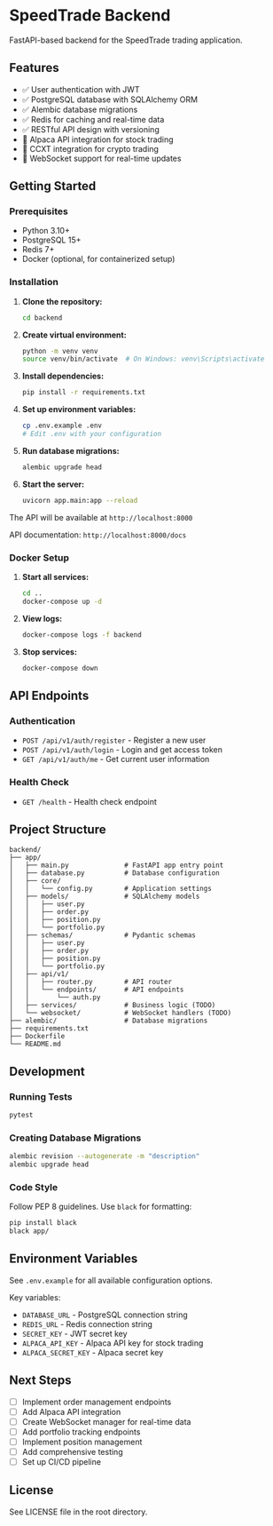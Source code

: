 # SpeedTrade Backend

FastAPI-based backend for the SpeedTrade trading application.

## Features

- ✅ User authentication with JWT
- ✅ PostgreSQL database with SQLAlchemy ORM
- ✅ Alembic database migrations
- ✅ Redis for caching and real-time data
- ✅ RESTful API design with versioning
- 🚧 Alpaca API integration for stock trading
- 🚧 CCXT integration for crypto trading
- 🚧 WebSocket support for real-time updates

## Getting Started

### Prerequisites

- Python 3.10+
- PostgreSQL 15+
- Redis 7+
- Docker (optional, for containerized setup)

### Installation

1. **Clone the repository:**
   ```bash
   cd backend
   ```

2. **Create virtual environment:**
   ```bash
   python -m venv venv
   source venv/bin/activate  # On Windows: venv\Scripts\activate
   ```

3. **Install dependencies:**
   ```bash
   pip install -r requirements.txt
   ```

4. **Set up environment variables:**
   ```bash
   cp .env.example .env
   # Edit .env with your configuration
   ```

5. **Run database migrations:**
   ```bash
   alembic upgrade head
   ```

6. **Start the server:**
   ```bash
   uvicorn app.main:app --reload
   ```

The API will be available at `http://localhost:8000`

API documentation: `http://localhost:8000/docs`

### Docker Setup

1. **Start all services:**
   ```bash
   cd ..
   docker-compose up -d
   ```

2. **View logs:**
   ```bash
   docker-compose logs -f backend
   ```

3. **Stop services:**
   ```bash
   docker-compose down
   ```

## API Endpoints

### Authentication

- `POST /api/v1/auth/register` - Register a new user
- `POST /api/v1/auth/login` - Login and get access token
- `GET /api/v1/auth/me` - Get current user information

### Health Check

- `GET /health` - Health check endpoint

## Project Structure

```
backend/
├── app/
│   ├── main.py              # FastAPI app entry point
│   ├── database.py          # Database configuration
│   ├── core/
│   │   └── config.py        # Application settings
│   ├── models/              # SQLAlchemy models
│   │   ├── user.py
│   │   ├── order.py
│   │   ├── position.py
│   │   └── portfolio.py
│   ├── schemas/             # Pydantic schemas
│   │   ├── user.py
│   │   ├── order.py
│   │   ├── position.py
│   │   └── portfolio.py
│   ├── api/v1/
│   │   ├── router.py        # API router
│   │   └── endpoints/       # API endpoints
│   │       └── auth.py
│   ├── services/            # Business logic (TODO)
│   └── websocket/           # WebSocket handlers (TODO)
├── alembic/                 # Database migrations
├── requirements.txt
├── Dockerfile
└── README.md
```

## Development

### Running Tests

```bash
pytest
```

### Creating Database Migrations

```bash
alembic revision --autogenerate -m "description"
alembic upgrade head
```

### Code Style

Follow PEP 8 guidelines. Use `black` for formatting:

```bash
pip install black
black app/
```

## Environment Variables

See `.env.example` for all available configuration options.

Key variables:
- `DATABASE_URL` - PostgreSQL connection string
- `REDIS_URL` - Redis connection string
- `SECRET_KEY` - JWT secret key
- `ALPACA_API_KEY` - Alpaca API key for stock trading
- `ALPACA_SECRET_KEY` - Alpaca secret key

## Next Steps

- [ ] Implement order management endpoints
- [ ] Add Alpaca API integration
- [ ] Create WebSocket manager for real-time data
- [ ] Add portfolio tracking endpoints
- [ ] Implement position management
- [ ] Add comprehensive testing
- [ ] Set up CI/CD pipeline

## License

See LICENSE file in the root directory.
